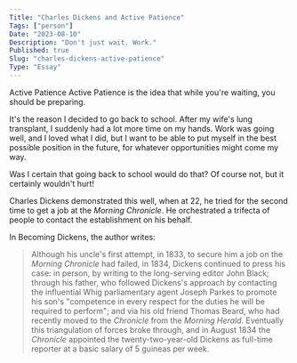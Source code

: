 ```yaml
---
Title: "Charles Dickens and Active Patience"
Tags: ["person"]
Date: "2023-08-10"
Description: "Don't just wait. Work."
Published: true
Slug: "charles-dickens-active-patience"
Type: "Essay"
---
```

Active Patience Active Patience is the idea that while you're waiting, you should be preparing.

It's the reason I decided to go back to school. After my wife's lung transplant, I suddenly had a lot more time on my hands. Work was going well, and I loved what I did, but I want to be able to put myself in the best possible position in the future, for whatever opportunities might come my way.

Was I certain that going back to school would do that? Of course not, but it certainly wouldn't hurt!

Charles Dickens demonstrated this well, when at 22, he tried for the second time to get a job at the *Morning Chronicle*. He orchestrated a trifecta of people to contact the establishment on his behalf.

In Becoming Dickens, the author writes:

> Although his uncle's first attempt, in 1833, to secure him a job on the *Morning Chronicle* had failed, in 1834, Dickens continued to press his case: in person, by writing to the long-serving editor John Black; through his father, who followed Dickens's approach by contacting the influential Whig parliamentary agent Joseph Parkes to promote his son's "competence in every respect for the duties he will be required to perform"; and via his old friend Thomas Beard, who had recently moved to the *Chronicle* from the *Morning Herald*. Eventually this triangulation of forces broke through, and in August 1834 the *Chronicle* appointed the twenty-two-year-old Dickens as full-time reporter at a basic salary of 5 guineas per week.
